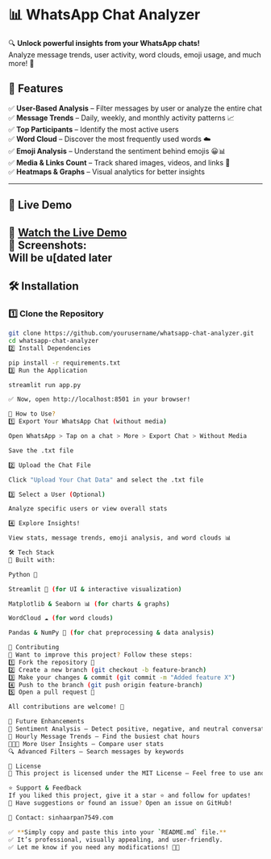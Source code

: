 # 📊 WhatsApp Chat Analyzer



🔍 **Unlock powerful insights from your WhatsApp chats!**  
Analyze message trends, user activity, word clouds, emoji usage, and much more! 🚀  


## 🎯 Features

✅ **User-Based Analysis** – Filter messages by user or analyze the entire chat  
✅ **Message Trends** – Daily, weekly, and monthly activity patterns 📈  
✅ **Top Participants** – Identify the most active users  
✅ **Word Cloud** – Discover the most frequently used words ☁️  
✅ **Emoji Analysis** – Understand the sentiment behind emojis 😀📊  
✅ **Media & Links Count** – Track shared images, videos, and links 🔗  
✅ **Heatmaps & Graphs** – Visual analytics for better insights  

---

## 🎥 Live Demo

🔹 **[Watch the Live Demo](https://your-demo-link.com)**  
🔹 **Screenshots:**  
Will be u[dated later
---

## 🛠️ Installation

### 1️⃣ Clone the Repository
```bash
git clone https://github.com/yourusername/whatsapp-chat-analyzer.git
cd whatsapp-chat-analyzer
2️⃣ Install Dependencies

pip install -r requirements.txt
3️⃣ Run the Application

streamlit run app.py

✅ Now, open http://localhost:8501 in your browser!

📂 How to Use?
1️⃣ Export Your WhatsApp Chat (without media)

Open WhatsApp > Tap on a chat > More > Export Chat > Without Media

Save the .txt file

2️⃣ Upload the Chat File

Click "Upload Your Chat Data" and select the .txt file

3️⃣ Select a User (Optional)

Analyze specific users or view overall stats

4️⃣ Explore Insights!

View stats, message trends, emoji analysis, and word clouds 📊

🛠️ Tech Stack
🚀 Built with:

Python 🐍

Streamlit 🎨 (for UI & interactive visualization)

Matplotlib & Seaborn 📊 (for charts & graphs)

WordCloud ☁️ (for word clouds)

Pandas & NumPy 📑 (for chat preprocessing & data analysis)

🤝 Contributing
🔹 Want to improve this project? Follow these steps:
1️⃣ Fork the repository 🍴
2️⃣ Create a new branch (git checkout -b feature-branch)
3️⃣ Make your changes & commit (git commit -m "Added feature X")
4️⃣ Push to the branch (git push origin feature-branch)
5️⃣ Open a pull request 🚀

All contributions are welcome! 🎉

🔮 Future Enhancements
🚀 Sentiment Analysis – Detect positive, negative, and neutral conversations
📅 Hourly Message Trends – Find the busiest chat hours
🧑‍🤝‍🧑 More User Insights – Compare user stats
🔍 Advanced Filters – Search messages by keywords

📜 License
📌 This project is licensed under the MIT License – Feel free to use and modify!

⭐ Support & Feedback
If you liked this project, give it a star ⭐ and follow for updates!
💬 Have suggestions or found an issue? Open an issue on GitHub!

📧 Contact: sinhaarpan7549.com

✅ **Simply copy and paste this into your `README.md` file.**   
✅ It’s professional, visually appealing, and user-friendly.  
✅ Let me know if you need any modifications! 🚀🔥
